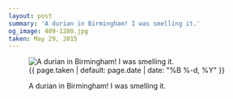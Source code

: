 ```yaml
---
layout: post
summary: 'A durian in Birmingham! I was smelling it.'
og_image: 409-1280.jpg
taken: May 29, 2015
---
```


<figure class="post">
 <img alt="A durian in Birmingham! I was smelling it." sizes="(min-width: 700px) 50vw, calc(100vw - 2rem)" src="{{ site.assets_url }}/409-640.jpg" srcset="{{ site.assets_url }}/409-1280.jpg 1280w, {{ site.assets_url }}/409-960.jpg 960w, {{ site.assets_url }}/409-640.jpg 640w, {{ site.assets_url }}/409-320.jpg 320w"/>
 <figcaption>
  <time>
   {{ page.taken | default: page.date | date: "%B %-d, %Y" }}
  </time>
  <p>
   A durian in Birmingham! I was smelling it.
  </p>
 </figcaption>
</figure>
